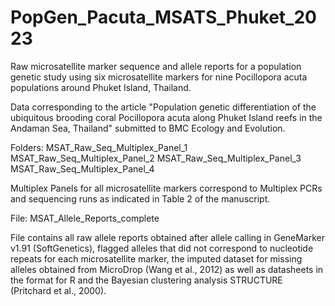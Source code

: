 # PopGen_Pacuta_MSATS_Phuket_2023

Raw microsatellite marker sequence and allele reports for a population genetic study using six microsatellite markers for nine Pocillopora acuta populations around Phuket Island, Thailand.

Data corresponding to the article "Population genetic differentiation of the ubiquitous brooding coral Pocillopora acuta along Phuket Island reefs in the Andaman Sea, Thailand" submitted to BMC Ecology and Evolution.

Folders:
MSAT_Raw_Seq_Multiplex_Panel_1
MSAT_Raw_Seq_Multiplex_Panel_2
MSAT_Raw_Seq_Multiplex_Panel_3
MSAT_Raw_Seq_Multiplex_Panel_4

Multiplex Panels for all microsatellite markers correspond to Multiplex PCRs and sequencing runs as indicated in Table 2 of the manuscript.

File:
MSAT_Allele_Reports_complete

File contains all raw allele reports obtained after allele calling in GeneMarker v1.91 (SoftGenetics), flagged alleles that did not correspond to nucleotide repeats for each microsatellite marker, the imputed dataset for missing alleles obtained from MicroDrop (Wang et al., 2012) as well as datasheets in the format for R and the Bayesian clustering analysis STRUCTURE (Pritchard et al., 2000).



